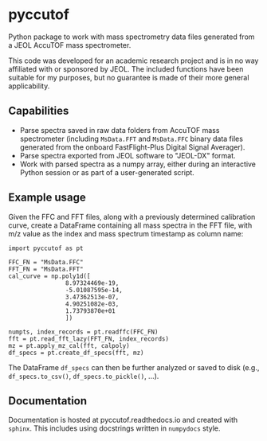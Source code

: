 # pyccutof

Python package to work with mass spectrometry data files generated from a JEOL AccuTOF mass spectrometer.

This code was developed for an academic research project and is in no way affiliated with or sponsored by JEOL. The included functions have been suitable for my purposes, but no guarantee is made of their more general applicability.

## Capabilities

- Parse spectra saved in raw data folders from AccuTOF mass spectrometer (including `MsData.FFT` and `MsData.FFC` binary data files generated from the onboard FastFlight-Plus Digital Signal Averager).
- Parse spectra exported from JEOL software to "JEOL-DX" format.
- Work with parsed spectra as a numpy array, either during an interactive Python session or as part of a user-generated script.

## Example usage

Given the FFC and FFT files, along with a previously determined calibration curve, create a DataFrame containing all mass spectra in the FFT file, with m/z value as the index and mass spectrum timestamp as column name:

```
import pyccutof as pt

FFC_FN = "MsData.FFC"
FFT_FN = "MsData.FFT"
cal_curve = np.poly1d([
                8.97324469e-19,
                -5.01087595e-14,
                3.47362513e-07,
                4.90251082e-03,
                1.73793870e+01
                ])

numpts, index_records = pt.readffc(FFC_FN)
fft = pt.read_fft_lazy(FFT_FN, index_records)
mz = pt.apply_mz_cal(fft, calpoly)
df_specs = pt.create_df_specs(fft, mz)
```

The DataFrame `df_specs` can then be further analyzed or saved to disk (e.g., `df_specs.to_csv()`, `df_specs.to_pickle()`, ...).

## Documentation

Documentation is hosted at pyccutof.readthedocs.io and created with `sphinx`. This includes using docstrings written in `numpydocs` style.
